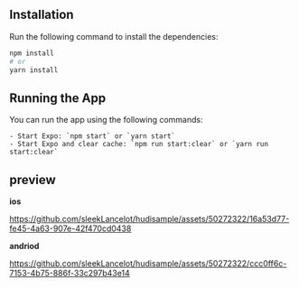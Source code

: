 ## Installation

Run the following command to install the dependencies:

```bash
npm install
# or
yarn install
```

## Running the App

You can run the app using the following commands:

```
- Start Expo: `npm start` or `yarn start`
- Start Expo and clear cache: `npm run start:clear` or `yarn run start:clear`
```

## preview

**ios**

<https://github.com/sleekLancelot/hudisample/assets/50272322/16a53d77-fe45-4a63-907e-42f470cd0438>

**andriod**

<https://github.com/sleekLancelot/hudisample/assets/50272322/ccc0ff6c-7153-4b75-886f-33c297b43e14>
